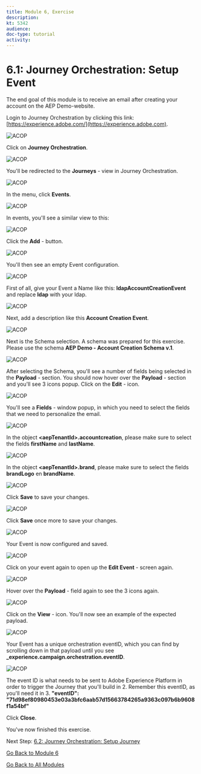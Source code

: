 ```yaml
---
title: Module 6, Exercise
description: 
kt: 5342
audience: 
doc-type: tutorial
activity: 
---
```


# 6.1: Journey Orchestration: Setup Event

The end goal of this module is to receive an email after creating your account on the AEP Demo-website.

Login to Journey Orchestration by clicking this link: [https://experience.adobe.com/](https://experience.adobe.com).

![ACOP](./images/acophome.png)

Click on **Journey Orchestration**.

![ACOP](./images/acoptrig.png)

You'll be redirected to the **Journeys** - view in Journey Orchestration.

![ACOP](./images/acoptriglp.png)

In the menu, click **Events**.

![ACOP](./images/acopmenu.png)

In events, you'll see a similar view to this:

![ACOP](./images/acopeventview.png)

Click the **Add** - button.

![ACOP](./images/add.png)

You'll then see an empty Event configuration.

![ACOP](./images/emptyevent.png)

First of all, give your Event a Name like this: **ldapAccountCreationEvent** and replace **ldap** with your ldap.

![ACOP](./images/eventname.png)

Next, add a description like this **Account Creation Event**.

![ACOP](./images/eventdescription.png)

Next is the Schema selection. A schema was prepared for this exercise. Please use the schema **AEP Demo - Account Creation Schema v.1**.

![ACOP](./images/eventschema.png)

After selecting the Schema, you'll see a number of fields being selected in the **Payload** - section. You should now hover over the **Payload** - section and you'll see 3 icons popup. Click on the **Edit** - icon.

![ACOP](./images/eventpayload.png)

You'll see a **Fields** - window popup, in which you need to select the fields that we need to personalize the email.

![ACOP](./images/eventfields.png)

In the object **\<aepTenantId>.accountcreation**, please make sure to select the fields **firstName** and **lastName**.

![ACOP](./images/eventpayloadac.png)

In the object **\<aepTenantId>.brand**, please make sure to select the fields **brandLogo** en **brandName**.

![ACOP](./images/eventpayloadbr.png)

Click **Save** to save your changes.

![ACOP](./images/save.png)

Click **Save** once more to save your changes.

![ACOP](./images/save1.png)

Your Event is now configured and saved.

![ACOP](./images/eventdone.png)

Click on your event again to open up the **Edit Event** - screen again.

![ACOP](./images/viewevent.png)

Hover over the **Payload** - field again to see the 3 icons again.

![ACOP](./images/hover.png)

Click on the **View** - icon. You'll now see an example of the expected payload.

![ACOP](./images/fullpayload.png)

Your Event has a unique orchestration eventID, which you can find by scrolling down in that payload until you see **_experience.campaign.orchestration.eventID**.

![ACOP](./images/payloadeventID.png)

The event ID is what needs to be sent to Adobe Experience Platform in order to trigger the Journey that you'll build in 2. Remember this eventID, as you'll need it in 3.
**"eventID": "71d98ef80980453e03a3bfc6aab57d15663784265a9363c097b6b9608f1a54bf"**

Click **Close**.

You've now finished this exercise.

Next Step: [6.2: Journey Orchestration: Setup Journey](./ex2.md)

[Go Back to Module 6](./journey-orchestration-create-account.md)

[Go Back to All Modules](../../overview.md)
